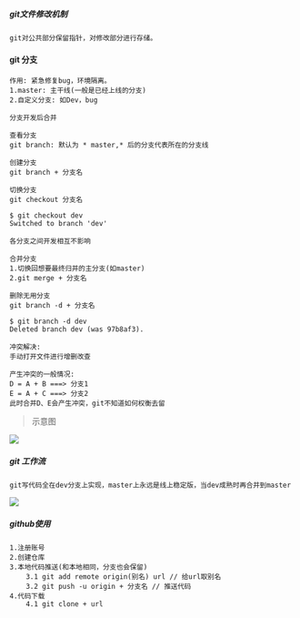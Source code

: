 ##### git文件修改机制

```
git对公共部分保留指针，对修改部分进行存储。
```





#### git 分支

```
作用: 紧急修复bug，环境隔离。
1.master: 主干线(一般是已经上线的分支)
2.自定义分支: 如Dev，bug

分支开发后合并
```

```
查看分支
git branch: 默认为 * master,* 后的分支代表所在的分支线
```

```
创建分支
git branch + 分支名
```

```
切换分支
git checkout 分支名

$ git checkout dev
Switched to branch 'dev'

各分支之间开发相互不影响
```

```
合并分支
1.切换回想要最终归并的主分支(如master)
2.git merge + 分支名
```

```
删除无用分支
git branch -d + 分支名

$ git branch -d dev
Deleted branch dev (was 97b8af3).
```

```
冲突解决:
手动打开文件进行增删改查

产生冲突的一般情况:
D = A + B ===> 分支1
E = A + C ===> 分支2
此时合并D、E会产生冲突，git不知道如何权衡去留

```

> 示意图

![](C:\Users\XUWL\Pictures\pic.png)

##### git 工作流

```
git写代码全在dev分支上实现，master上永远是线上稳定版，当dev成熟时再合并到master
```



![](C:\Users\XUWL\Pictures\azhe.png)



##### github使用

```
1.注册账号
2.创建仓库
3.本地代码推送(和本地相同，分支也会保留)
	3.1 git add remote origin(别名) url // 给url取别名
	3.2 git push -u origin + 分支名 // 推送代码
4.代码下载
	4.1 git clone + url
```

